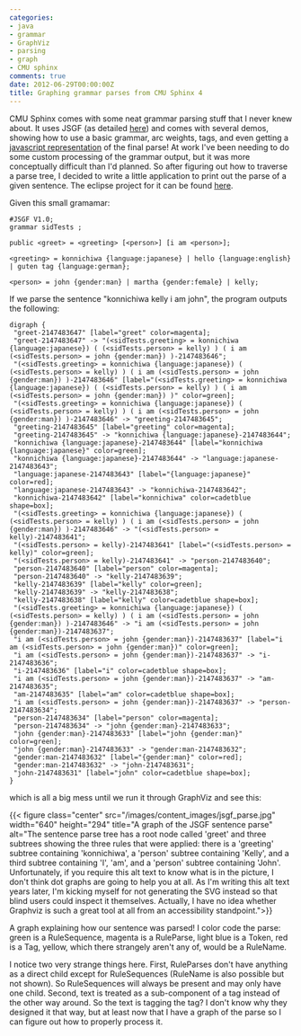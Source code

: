 ```yaml
---
categories:
- java
- grammar
- GraphViz
- parsing
- graph
- CMU sphinx
comments: true
date: 2012-06-29T00:00:00Z
title: Graphing grammar parses from CMU Sphinx 4
---
```


CMU Sphinx comes with some neat grammar parsing stuff that I never knew about. It uses JSGF (as detailed [here](http://cmusphinx.sourceforge.net/sphinx4/javadoc/edu/cmu/sphinx/jsgf/JSGFGrammar.html)) and comes with several demos, showing how to use a basic grammar, arc weights, tags, and even getting a [javascript representation](http://cmusphinx.sourceforge.net/sphinx4/src/apps/edu/cmu/sphinx/demo/jsapi/tags/README.html) of the final parse! At work I've been needing to do some custom processing of the grammar output, but it was more conceptually difficult than I'd planned. So after figuring out how to traverse a parse tree, I decided to write a little application to print out the parse of a given sentence. The eclipse project for it can be found [here](https://sites.google.com/site/complingfiles/files/ParsePrinter.zip?attredirects=0&amp;d=1).

Given this small gramamar:

```plaintext
#JSGF V1.0;
grammar sidTests ;

public <greet> = <greeting> [<person>] [i am <person>];

<greeting> = konnichiwa {language:japanese} | hello {language:english} | guten tag {language:german};

<person> = john {gender:man} | martha {gender:female} | kelly;
```

If we parse the sentence "konnichiwa kelly i am john", the program outputs the following:

```plaintext
digraph {
 "greet-2147483647" [label="greet" color=magenta];
 "greet-2147483647" -> "(<sidTests.greeting> = konnichiwa {language:japanese}) ( (<sidTests.person> = kelly) ) ( i am (<sidTests.person> = john {gender:man}) )-2147483646";
 "(<sidTests.greeting> = konnichiwa {language:japanese}) ( (<sidTests.person> = kelly) ) ( i am (<sidTests.person> = john {gender:man}) )-2147483646" [label="(<sidTests.greeting> = konnichiwa {language:japanese}) ( (<sidTests.person> = kelly) ) ( i am (<sidTests.person> = john {gender:man}) )" color=green];
 "(<sidTests.greeting> = konnichiwa {language:japanese}) ( (<sidTests.person> = kelly) ) ( i am (<sidTests.person> = john {gender:man}) )-2147483646" -> "greeting-2147483645";
 "greeting-2147483645" [label="greeting" color=magenta];
 "greeting-2147483645" -> "konnichiwa {language:japanese}-2147483644";
 "konnichiwa {language:japanese}-2147483644" [label="konnichiwa {language:japanese}" color=green];
 "konnichiwa {language:japanese}-2147483644" -> "language:japanese-2147483643";
 "language:japanese-2147483643" [label="{language:japanese}" color=red];
 "language:japanese-2147483643" -> "konnichiwa-2147483642";
 "konnichiwa-2147483642" [label="konnichiwa" color=cadetblue shape=box];
 "(<sidTests.greeting> = konnichiwa {language:japanese}) ( (<sidTests.person> = kelly) ) ( i am (<sidTests.person> = john {gender:man}) )-2147483646" -> "(<sidTests.person> = kelly)-2147483641";
 "(<sidTests.person> = kelly)-2147483641" [label="(<sidTests.person> = kelly)" color=green];
 "(<sidTests.person> = kelly)-2147483641" -> "person-2147483640";
 "person-2147483640" [label="person" color=magenta];
 "person-2147483640" -> "kelly-2147483639";
 "kelly-2147483639" [label="kelly" color=green];
 "kelly-2147483639" -> "kelly-2147483638";
 "kelly-2147483638" [label="kelly" color=cadetblue shape=box];
 "(<sidTests.greeting> = konnichiwa {language:japanese}) ( (<sidTests.person> = kelly) ) ( i am (<sidTests.person> = john {gender:man}) )-2147483646" -> "i am (<sidTests.person> = john {gender:man})-2147483637";
 "i am (<sidTests.person> = john {gender:man})-2147483637" [label="i am (<sidTests.person> = john {gender:man})" color=green];
 "i am (<sidTests.person> = john {gender:man})-2147483637" -> "i-2147483636";
 "i-2147483636" [label="i" color=cadetblue shape=box];
 "i am (<sidTests.person> = john {gender:man})-2147483637" -> "am-2147483635";
 "am-2147483635" [label="am" color=cadetblue shape=box];
 "i am (<sidTests.person> = john {gender:man})-2147483637" -> "person-2147483634";
 "person-2147483634" [label="person" color=magenta];
 "person-2147483634" -> "john {gender:man}-2147483633";
 "john {gender:man}-2147483633" [label="john {gender:man}" color=green];
 "john {gender:man}-2147483633" -> "gender:man-2147483632";
 "gender:man-2147483632" [label="{gender:man}" color=red];
 "gender:man-2147483632" -> "john-2147483631";
 "john-2147483631" [label="john" color=cadetblue shape=box];
}
```

which is all a big mess until we run it through GraphViz and see this:

{{< figure class="center" src="/images/content_images/jsgf_parse.jpg" width="640" height="294" title="A graph of the JSGF sentence parse" alt="The sentence parse tree has a root node called 'greet' and three subtrees showing the three rules that were applied: there is a 'greeting' subtree containing 'konnichiwa', a 'person' subtree containing 'Kelly', and a third subtree containing 'I', 'am', and a 'person' subtree containing 'John'. Unfortunately, if you require this alt text to know what is in the picture, I don't think dot graphs are going to help you at all. As I'm writing this alt text years later, I'm kicking myself for not generating the SVG instead so that blind users could inspect it themselves. Actually, I have no idea whether Graphviz is such a great tool at all from an accessibility standpoint.">}}

A graph explaining how our sentence was parsed! I color code the parse: green is a RuleSequence, magenta is a RuleParse, light blue is a Token, red is a Tag, yellow, which there strangely aren't any of, would be a RuleName.

I notice two very strange things here. First, RuleParses don't have anything as a direct child except for RuleSequences (RuleName is also possible but not shown). So RuleSequences will always be present and may only have one child. Second, text is treated as a sub-component of a tag instead of the other way around. So the text is tagging the tag? I don't know why they designed it that way, but at least now that I have a graph of the parse so I can figure out how to properly process it.
